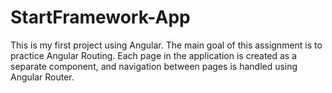 # StartFramework-App
This is my first project using Angular.  The main goal of this assignment is to practice Angular Routing.  Each page in the application is created as a separate component,  and navigation between pages is handled using Angular Router.
